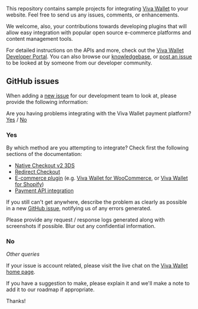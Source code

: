 This repository contains sample projects for integrating [Viva Wallet](https://www.vivapayments.com) to your website. Feel free to send us any issues, comments, or enhancements.

We welcome, also, your contributions towards developing plugins that will allow easy integration with popular open source e-commerce platforms and content management tools.

For detailed instructions on the APIs and more, check out the [Viva Wallet Developer Portal](https://developer.vivawallet.com). You can also browse our [knowledgebase](https://help.vivawallet.com/hc/en-us), or [post an issue](https://github.com/VivaPayments/API/issues) to be looked at by someone from our developer community.

## GitHub issues

When adding a [new issue](https://github.com/VivaPayments/API/issues) for our development team to look at, please provide the following information:

Are you having problems integrating with the Viva Wallet payment platform? [Yes](#yes) / [No](#no)

### Yes<a name="yes"></a>

By which method are you attempting to integrate? Check first the following sections of the documentation:

- [Native Checkout v2 3DS](https://developer.vivawallet.com/online-checkouts/native-checkout-v2/)
- [Redirect Checkout](https://developer.vivawallet.com/online-checkouts/redirect-checkout/)
- [E-commerce plugin](https://developer.vivawallet.com/e-commerce-plugins/) (e.g. [Viva Wallet for WooCommerce](https://developer.vivawallet.com/e-commerce-plugins/woocommerce/), or [Viva Wallet for Shopify](https://developer.vivawallet.com/e-commerce-plugins/shopify/))
- [Payment API integration](https://developer.vivawallet.com/api-reference-guide/payment-api/)

If you still can't get anywhere, describe the problem as clearly as possible in a new [GitHub issue](https://github.com/VivaPayments/API/issues), notifying us of any errors generated.

Please provide any request / response logs generated along with screenshots if possible. Blur out any confidential information.

### No<a name="no"></a>

*Other queries*

If your issue is account related, please visit the live chat on the [Viva Wallet home page](https://www.vivawallet.com).

If you have a suggestion to make, please explain it and we'll make a note to add it to our roadmap if appropriate.

Thanks!
